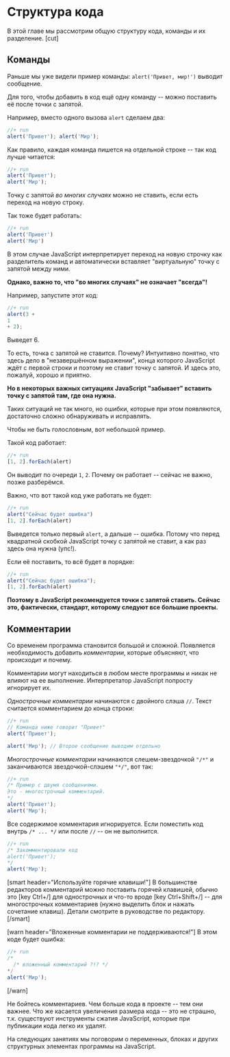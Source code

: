 # Структура кода

В этой главе мы рассмотрим общую структуру кода, команды и их разделение.
[cut]
## Команды

Раньше мы уже видели пример команды: `alert('Привет, мир!')` выводит сообщение.

Для того, чтобы добавить в код ещё одну команду -- можно поставить её после точки с запятой.

Например, вместо одного вызова `alert` сделаем два:

```js
//+ run
alert('Привет'); alert('Мир');
```

Как правило, каждая команда пишется на отдельной строке -- так код лучше читается:

```js
//+ run
alert('Привет'); 
alert('Мир');
```

Точку с запятой *во многих случаях* можно не ставить, если есть переход на новую строку. 

Так тоже будет работать:

```js
//+ run
alert('Привет') 
alert('Мир')
```

В этом случае JavaScript интерпретирует переход на новую строчку как разделитель команд и автоматически вставляет "виртуальную" точку с запятой между ними. 

**Однако, важно то, что "во многих случаях" не означает "всегда"!**

Например, запустите этот код:

```js
//+ run
alert(3 +
1
+ 2);
```

Выведет 6.

То есть, точка с запятой не ставится. Почему? Интуитивно понятно, что здесь дело в "незавершённом выражении", конца которого JavaScript ждёт с первой строки и поэтому не ставит точку с запятой. И здесь это, пожалуй, хорошо и приятно.

**Но в некоторых важных ситуациях JavaScript "забывает" вставить точку с запятой там, где она нужна.**

Таких ситуаций не так много, но ошибки, которые при этом появляются, достаточно сложно обнаруживать и исправлять. 

Чтобы не быть голословным, вот небольшой пример.

Такой код работает:
```js
//+ run
[1, 2].forEach(alert)
```

Он выводит по очереди `1`, `2`. Почему он работает -- сейчас не важно, позже разберёмся.

Важно, что вот такой код уже работать не будет:

```js
//+ run
alert("Сейчас будет ошибка")
[1, 2].forEach(alert)
```

Выведется только первый `alert`, а дальше -- ошибка. Потому что перед квадратной скобкой JavaScript точку с запятой не ставит, а как раз здесь она нужна (упс!).

Если её поставить, то всё будет в порядке:
```js
//+ run
alert("Сейчас будет ошибка");
[1, 2].forEach(alert)
```

**Поэтому в JavaScript рекомендуется точки с запятой ставить. Сейчас это, фактически, стандарт, которому следуют все большие проекты.**

## Комментарии

Со временем программа становится большой и сложной. Появляется необходимость добавить *комментарии*, которые объясняют, что происходит и почему.

Комментарии могут находиться в любом месте программы и никак не влияют на ее выполнение. Интерпретатор JavaScript попросту игнорирует их.

*Однострочные комментарии* начинаются с двойного слэша `//`. Текст считается комментарием до конца строки:

```js
//+ run
// Команда ниже говорит "Привет" 
alert('Привет');

alert('Мир'); // Второе сообщение выводим отдельно
```

*Многострочные комментарии* начинаются слешем-звездочкой <code>"/&#42;"</code> и заканчиваются звездочкой-слэшем <code>"&#42;/"</code>, вот так:

```js
//+ run
/* Пример с двумя сообщениями.
Это - многострочный комментарий.
*/
alert('Привет');
alert('Мир');
```

Все содержимое комментария игнорируется. Если поместить код внутрь <code>/&#42; ... &#42;/</code> или после `//` -- он не выполнится.

```js
//+ run
/* Закомментировали код
alert('Привет');
*/
alert('Мир');
```

[smart header="Используйте горячие клавиши!"]
В большинстве редакторов комментарий можно поставить горячей клавишей, обычно это [key Ctrl+/] для однострочных и что-то вроде [key Ctrl+Shift+/] -- для многострочных комментариев (нужно выделить блок и нажать сочетание клавиш). Детали смотрите в руководстве по редактору.
[/smart]
 
[warn header="Вложенные комментарии не поддерживаются!"]
В этом коде будет ошибка:

```js
//+ run
/* 
  /* вложенный комментарий ?!? */
*/
alert('Мир');
```

[/warn]


Не бойтесь комментариев. Чем больше кода в проекте -- тем они важнее. Что же касается увеличения размера кода -- это не страшно, т.к. существуют инструменты сжатия JavaScript, которые при публикации кода легко их удалят.

На следующих занятиях мы поговорим о переменных, блоках и других структурных элементах программы на JavaScript.

